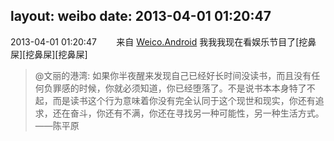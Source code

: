 layout: weibo
date: 2013-04-01 01:20:47
---
<meta name="referrer" content="no-referrer" />

2013-04-01 01:20:47  &nbsp;&nbsp;&nbsp;&nbsp;&nbsp;&nbsp; 来自 <a href="http://app.weibo.com/t/feed/l4RWD" rel="nofollow">Weico.Android</a>
我我我现在看娱乐节目了[挖鼻屎][挖鼻屎][挖鼻屎]
>  @文丽的港湾: 如果你半夜醒来发现自己已经好长时间没读书，而且没有任何负罪感的时候，你就必须知道，你已经堕落了。不是说书本本身特了不起，而是读书这个行为意味着你没有完全认同于这个现世和现实，你还有追求，还在奋斗，你还有不满，你还在寻找另一种可能性，另一种生活方式。 ——陈平原 ​​​

